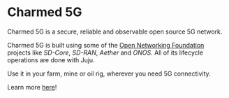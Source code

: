 # Charmed 5G

Charmed 5G is a secure, reliable and observable open source 5G network.

Charmed 5G is built using some of the [Open Networking Foundation](https://opennetworking.org/) 
projects like *SD-Core*, *SD-RAN*, *Aether* and *ONOS*. All of its lifecycle operations are done 
with Juju.

Use it in your farm, mine or oil rig, wherever you need 5G connectivity.

Learn more [here](https://canonical-charmed-5g.readthedocs-hosted.com/en/latest/)!
